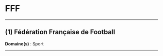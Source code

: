 # FFF

--------------------

## (1) Fédération Française de Football

**Domaine(s)** : Sport

--------------------